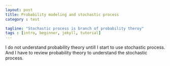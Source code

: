 ```yaml
---
layout: post
title: Probability modeling and stochastic process
category : test

tagline: "Stochastic process is branch of probability theroy"
tags : [intro, beginner, jekyll, tutorial]
---
```



I do not understand probability theory untill I start to use stochastic process. And I have to review probability theory to understand the stochastic process. 